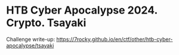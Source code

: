 # HTB Cyber Apocalypse 2024. Crypto. Tsayaki

Challenge write-up: https://7rocky.github.io/en/ctf/other/htb-cyber-apocalypse/tsayaki
